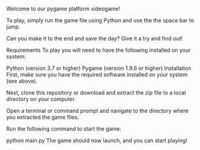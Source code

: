 Welcome to our pygame platform videogame!

To play, simply run the game file using Python and use the the space bar to jump. 

Can you make it to the end and save the day? Give it a try and find out!

Requirements
To play you will need to have the following installed on your system:

Python (version 3.7 or higher)
Pygame (version 1.9.6 or higher)
Installation
First, make sure you have the required software installed on your system (see above).

Next, clone this repository or download and extract the zip file to a local directory on your computer.

Open a terminal or command prompt and navigate to the directory where you extracted the game files.

Run the following command to start the game:


python main.py
The game should now launch, and you can start playing!
